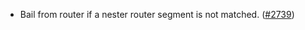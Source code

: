 - Bail from router if a nester router segment is not matched.
  ([\#2739](https://github.com/anoma/namada/pull/2739))